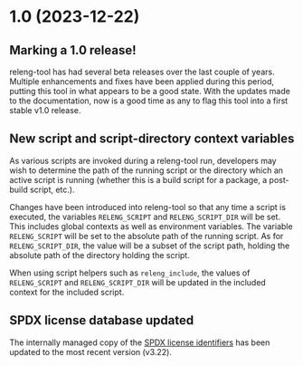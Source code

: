 # 1.0 (2023-12-22)

## Marking a 1.0 release!

releng-tool has had several beta releases over the last couple of years.
Multiple enhancements and fixes have been applied during this period,
putting this tool in what appears to be a good state. With the updates
made to the documentation, now is a good time as any to flag this tool
into a first stable v1.0 release.

## New script and script-directory context variables

As various scripts are invoked during a releng-tool run, developers may
wish to determine the path of the running script or the directory which
an active script is running (whether this is a build script for a package,
a post-build script, etc.).

Changes have been introduced into releng-tool so that any time a script
is executed, the variables `RELENG_SCRIPT` and `RELENG_SCRIPT_DIR` will be
set. This includes global contexts as well as environment variables. The
variable `RELENG_SCRIPT` will be set to the absolute path of the running
script. As for `RELENG_SCRIPT_DIR`, the value will be a subset of the script
path, holding the absolute path of the directory holding the script.

When using script helpers such as `releng_include`, the values of
`RELENG_SCRIPT` and `RELENG_SCRIPT_DIR` will be updated in the included
context for the included script.

## SPDX license database updated

The internally managed copy of the [SPDX license identifiers][spdx] has
been updated to the most recent version (v3.22).

[spdx]: https://spdx.org/licenses/
